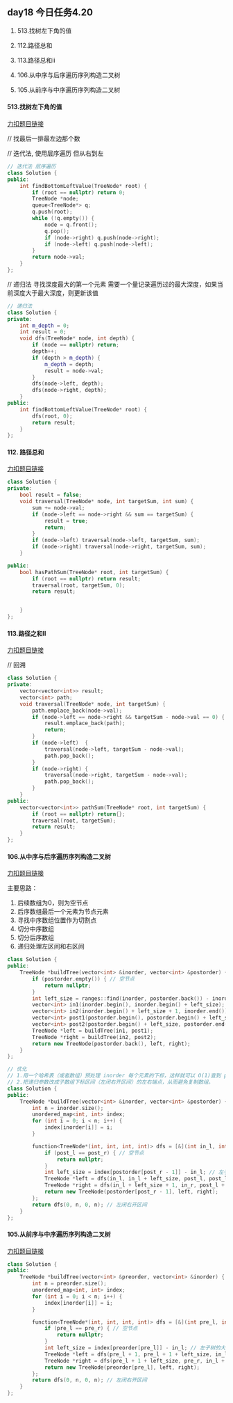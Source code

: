 ##  day18 今日任务4.20

1. 513.找树左下角的值

2. 112.路径总和  

3. 113.路径总和ii

5. 106.从中序与后序遍历序列构造二叉树

6. 105.从前序与中序遍历序列构造二叉树

   

#### 513.找树左下角的值

[力扣题目链接](https://leetcode.cn/problems/find-bottom-left-tree-value/)

// 找最后一排最左边那个数

// 迭代法, 使用层序遍历  但从右到左

```cpp
// 迭代法 层序遍历
class Solution {
public:
    int findBottomLeftValue(TreeNode* root) {
        if (root == nullptr) return 0;
        TreeNode *node;
        queue<TreeNode*> q;
        q.push(root);
        while (!q.empty()) {
            node = q.front();
            q.pop();
            if (node->right) q.push(node->right);
            if (node->left) q.push(node->left);
        }
        return node->val;
    }
};
```

// 递归法 寻找深度最大的第一个元素 需要一个量记录遍历过的最大深度，如果当前深度大于最大深度，则更新该值

```cpp
// 递归法
class Solution {
private:
    int m_depth = 0;
    int result = 0;
    void dfs(TreeNode* node, int depth) {
        if (node == nullptr) return;
        depth++;
        if (depth > m_depth) {
            m_depth = depth;
            result = node->val;
        }
        dfs(node->left, depth);
        dfs(node->right, depth);
    }
public:
    int findBottomLeftValue(TreeNode* root) {
        dfs(root, 0);
        return result;
    }
};

```



####  112. 路径总和

[力扣题目链接](https://leetcode.cn/problems/path-sum/)



```cpp
class Solution {
private:
    bool result = false;
    void traversal(TreeNode* node, int targetSum, int sum) {
        sum += node->val;
        if (node->left == node->right && sum == targetSum) {
            result = true;
            return;
        }
        if (node->left) traversal(node->left, targetSum, sum);
        if (node->right) traversal(node->right, targetSum, sum);
    }

public:
    bool hasPathSum(TreeNode* root, int targetSum) {
        if (root == nullptr) return result;
        traversal(root, targetSum, 0);
        return result;


    }
};

```

#### 113.路径之和II

[力扣题目链接](https://leetcode.cn/problems/path-sum-ii/)

// 回溯

```cpp
class Solution {
private:
    vector<vector<int>> result;
    vector<int> path;
    void traversal(TreeNode* node, int targetSum) {
        path.emplace_back(node->val);
        if (node->left == node->right && targetSum - node->val == 0) {
            result.emplace_back(path);
            return;
        }
        if (node->left)  {
            traversal(node->left, targetSum - node->val);
            path.pop_back();
        }
        if (node->right) {
            traversal(node->right, targetSum - node->val);
            path.pop_back();
        }
    }
public:
    vector<vector<int>> pathSum(TreeNode* root, int targetSum) {
        if (root == nullptr) return{};
        traversal(root, targetSum);
        return result;
    }
};
```



#### 106.从中序与后序遍历序列构造二叉树

[力扣题目链接](https://leetcode.cn/problems/construct-binary-tree-from-inorder-and-postorder-traversal/)

主要思路：

1. 后续数组为0，则为空节点
2. 后序数组最后一个元素为节点元素
3. 寻找中序数组位置作为切割点
4. 切分中序数组
5. 切分后序数组
6. 递归处理左区间和右区间

```cpp
class Solution {
public:
    TreeNode *buildTree(vector<int> &inorder, vector<int> &postorder) {
        if (postorder.empty()) { // 空节点
            return nullptr;
        }
        int left_size = ranges::find(inorder, postorder.back()) - inorder.begin(); // 左子树的大小
        vector<int> in1(inorder.begin(), inorder.begin() + left_size);
        vector<int> in2(inorder.begin() + left_size + 1, inorder.end());
        vector<int> post1(postorder.begin(), postorder.begin() + left_size);
        vector<int> post2(postorder.begin() + left_size, postorder.end() - 1);
        TreeNode *left = buildTree(in1, post1);
        TreeNode *right = buildTree(in2, post2);
        return new TreeNode(postorder.back(), left, right);
    }
};


```

```cpp
// 优化
// 1.用一个哈希表（或者数组）预处理 inorder 每个元素的下标，这样就可以 O(1)查到 postorder[n−1]在 inorder 的位置，从而 O(1)知道左子树的大小。
// 2.把递归参数改成子数组下标区间（左闭右开区间）的左右端点，从而避免复制数组。
class Solution {
public:
    TreeNode *buildTree(vector<int> &inorder, vector<int> &postorder) {
        int n = inorder.size();
        unordered_map<int, int> index;
        for (int i = 0; i < n; i++) {
            index[inorder[i]] = i;
        }

        function<TreeNode*(int, int, int, int)> dfs = [&](int in_l, int in_r, int post_l, int post_r) -> TreeNode* {
            if (post_l == post_r) { // 空节点
                return nullptr;
            }
            int left_size = index[postorder[post_r - 1]] - in_l; // 左子树的大小
            TreeNode *left = dfs(in_l, in_l + left_size, post_l, post_l + left_size);
            TreeNode *right = dfs(in_l + left_size + 1, in_r, post_l + left_size, post_r - 1);
            return new TreeNode(postorder[post_r - 1], left, right);
        };
        return dfs(0, n, 0, n); // 左闭右开区间
    }
};
```



#### 105.从前序与中序遍历序列构造二叉树

[力扣题目链接](https://leetcode.cn/problems/construct-binary-tree-from-preorder-and-inorder-traversal/)

```cpp
class Solution {
public:
    TreeNode *buildTree(vector<int> &preorder, vector<int> &inorder) {
        int n = preorder.size();
        unordered_map<int, int> index;
        for (int i = 0; i < n; i++) {
            index[inorder[i]] = i;
        }

        function<TreeNode*(int, int, int, int)> dfs = [&](int pre_l, int pre_r, int in_l, int in_r) -> TreeNode* {
            if (pre_l == pre_r) { // 空节点
                return nullptr;
            }
            int left_size = index[preorder[pre_l]] - in_l; // 左子树的大小
            TreeNode *left = dfs(pre_l + 1, pre_l + 1 + left_size, in_l, in_l + left_size);
            TreeNode *right = dfs(pre_l + 1 + left_size, pre_r, in_l + 1 + left_size, in_r);
            return new TreeNode(preorder[pre_l], left, right);
        };
        return dfs(0, n, 0, n); // 左闭右开区间
    }
};

```

